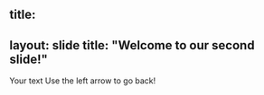 title:
---
layout: slide
title: "Welcome to our second slide!"
---
Your text
Use the left arrow to go back!
